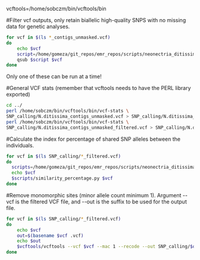 vcftools=/home/sobczm/bin/vcftools/bin

#Filter vcf outputs, only retain biallelic high-quality SNPS with no missing data for genetic analyses.

```bash
for vcf in $(ls *_contigs_unmasked.vcf)
do
    echo $vcf
    script=/home/gomeza/git_repos/emr_repos/scripts/neonectria_ditissima/Popgen_analysis/snp/sub_vcf_parser.sh
    qsub $script $vcf
done
```

Only one of these can be run at a time!

#General VCF stats (remember that vcftools needs to have the PERL library exported)

```bash
cd ../
perl /home/sobczm/bin/vcftools/bin/vcf-stats \
SNP_calling/N.ditissima_contigs_unmasked.vcf > SNP_calling/N.ditissima_contigs_unmasked.stat
perl /home/sobczm/bin/vcftools/bin/vcf-stats \
SNP_calling/N.ditissima_contigs_unmasked_filtered.vcf > SNP_calling/N.ditissima_contigs_unmasked_filtered.stat
```

#Calculate the index for percentage of shared SNP alleles between the individuals.

```bash
for vcf in $(ls SNP_calling/*_filtered.vcf)
do
  scripts=/home/gomeza/git_repos/emr_repos/scripts/neonectria_ditissima/Popgen_analysis/snp
  echo $vcf
  $scripts/similarity_percentage.py $vcf
done
```

#Remove monomorphic sites (minor allele count minimum 1). Argument --vcf is the filtered VCF file, and --out is the suffix to be used for the output file.

```bash
for vcf in $(ls SNP_calling/*_filtered.vcf)
do
    echo $vcf
    out=$(basename $vcf .vcf)
    echo $out
    $vcftools/vcftools --vcf $vcf --mac 1 --recode --out SNP_calling/$out
done
```
